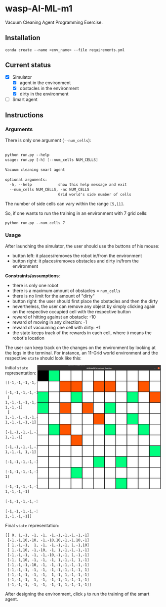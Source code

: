 # wasp-AI-ML-m1
Vacuum Cleaning Agent Programming Exercise. 


## Installation

```
conda create --name <env_name> --file requirements.yml
```


## Current status

* [x] Simulator
  * [x] agent in the environment
  * [x] obstacles in the environment
  * [x] dirty in the environment 
* [ ] Smart agent 

## Instructions

### Arguments

There is only one argument (`--num_cells`):

```

python run.py --help         
usage: run.py [-h] [--num_cells NUM_CELLS]

Vacuum cleaning smart agent

optional arguments:
  -h, --help            show this help message and exit
  --num_cells NUM_CELLS, -nc NUM_CELLS
                        Grid world's side number of cells

```

The number of side cells can vary within the range `[5,11]`.

So, if one wants to run the training in an environment with 7 grid cells:

```
python run.py --num_cells 7
```

### Usage

After launching the simulator, the user should use the buttons of his mouse:
* button left: it places/removes the robot in/from the environment
* button right: it places/removes obstacles and dirty in/from the environment

**Constraints/assumptions**:

* there is only one robot
* there is a maximum amount of obstacles =  `num_cells`
* there is no limit for the amount of "dirty"
* button right: the user should first place the obstacles and then the dirty
* nevertheless, the user can remove any object by simply clicking again on the respective occupied cell with the respective button
* reward of hitting against an obstacle: -10
* reward of moving in any direction: -1
* reward of vacuuming one cell with dirty: +1
* the state keeps track of the rewards in each cell, where `0` means the robot's location

The user can keep track on the changes on the environment by looking at the logs in the terminal. For instance, an 11-Grid world environment and the respective `state` should look like this: 



<img src="docs/example_gs11.png" align="right" width="400" height="400"/>

Initial `state` representation:


```
[[-1,-1,-1,-1,-1,-1,-1,-1,-1,-1,-1]
 [-1,-1,-1,-1,-1,-1,-1,-1,-1,-1,-1]
 [ 1,-1,-1,-1,-1,-1,-1,-1, 1,-1,-1]
 [ 1,-1,-1,-1,-1,-1, 1,-1,-1,-1,-1]
 [-1,-1,-1,-1,-1,-1,-1,-1, 1,-1,-1]
 [-1,-1,-1,-1,-1,-1, 1,-1,-1, 1,-1]
 [-1,-1,-1,-1,-1,-1,-1,-1,-1,-1,-1]
 [-1,-1,-1,-1,-1,-1,-1,-1,-1,-1, 1]
 [-1,-1,-1,-1,-1,-1,-1, 1,-1,-1,-1]
 [-1,-1,-1,-1,-1,-1,-1,-1,-1,-1,-1]
 [-1,-1,-1,-1,-1,-1,-1, 1,-1,-1,-1]]
```


Final `state` representation:

```
[[ 0, 1,-1, -1, -1, -1,-1,-1,-1,-1,-1]
 [-1,-1,10,-10, -1,-10,10,-1,-1,10,-1]
 [ 1,-1,-1,  1, -1, -1,-1,-1, 1,-1,10]
 [ 1,-1,10, -1,-10, -1, 1,-1,-1,-1,-1]
 [-1,-1,-1, -1, -1,-10,-1,-1, 1,-1,-1]
 [-1, 1,10, -1, -1, -1, 1,-1,-1, 1,-1]
 [-1,-1,-1,-10, -1, -1,-1,-1,-1,-1,-1]
 [-1,-1,-1, -1, -1, -1,-1,-1,-1,-1, 1]
 [-1,-1,-1, -1, -1,  1,-1, 1,-1,-1,-1]
 [-1,-1,-1,  1, -1, -1,-1,-1,-1,-1,-1]
 [-1,-1,-1, -1, -1, -1,-1, 1,-1,-1,-1]]
```








After designing the environment, click `p` to run the training of the smart agent.
